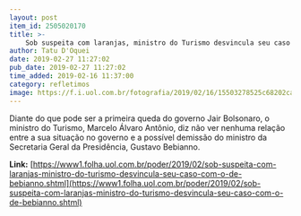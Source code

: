 ```yaml
---
layout: post
item_id: 2505020170
title: >-
    Sob suspeita com laranjas, ministro do Turismo desvincula seu caso com o de Bebianno
author: Tatu D'Oquei
date: 2019-02-27 11:27:02
pub_date: 2019-02-27 11:27:02
time_added: 2019-02-16 11:37:00
category: refletimos
image: https://f.i.uol.com.br/fotografia/2019/02/16/15503278525c68202ca5dd3_1550327852_3x2_xl.jpg
---
```


Diante do que pode ser a primeira queda do governo Jair Bolsonaro, o ministro do Turismo, Marcelo Álvaro Antônio, diz não ver nenhuma relação entre a sua situação no governo e a possível demissão do ministro da Secretaria Geral da Presidência, Gustavo Bebianno.

**Link:** [https://www1.folha.uol.com.br/poder/2019/02/sob-suspeita-com-laranjas-ministro-do-turismo-desvincula-seu-caso-com-o-de-bebianno.shtml](https://www1.folha.uol.com.br/poder/2019/02/sob-suspeita-com-laranjas-ministro-do-turismo-desvincula-seu-caso-com-o-de-bebianno.shtml)

